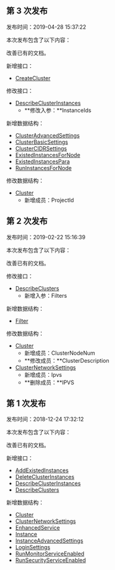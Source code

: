## 第 3 次发布

发布时间：2019-04-28 15:37:22

本次发布包含了以下内容：

改善已有的文档。

新增接口：

* [CreateCluster](/document/api/457/34527)

修改接口：

* [DescribeClusterInstances](/document/api/457/31863)
	* **修改入参：**InstanceIds

新增数据结构：

* [ClusterAdvancedSettings](/document/api/457/31866#ClusterAdvancedSettings)
* [ClusterBasicSettings](/document/api/457/31866#ClusterBasicSettings)
* [ClusterCIDRSettings](/document/api/457/31866#ClusterCIDRSettings)
* [ExistedInstancesForNode](/document/api/457/31866#ExistedInstancesForNode)
* [ExistedInstancesPara](/document/api/457/31866#ExistedInstancesPara)
* [RunInstancesForNode](/document/api/457/31866#RunInstancesForNode)

修改数据结构：

* [Cluster](/document/api/457/31866#Cluster)
	* 新增成员：ProjectId

## 第 2 次发布

发布时间：2019-02-22 15:16:39

本次发布包含了以下内容：

改善已有的文档。

修改接口：

* [DescribeClusters](/document/api/457/31862)
	* 新增入参：Filters

新增数据结构：

* [Filter](/document/api/457/31866#Filter)

修改数据结构：

* [Cluster](/document/api/457/31866#Cluster)
	* 新增成员：ClusterNodeNum
	* **修改成员：**ClusterDescription
* [ClusterNetworkSettings](/document/api/457/31866#ClusterNetworkSettings)
	* 新增成员：Ipvs
	* **删除成员：**IPVS

## 第 1 次发布

发布时间：2018-12-24 17:32:12

本次发布包含了以下内容：

改善已有的文档。

新增接口：

* [AddExistedInstances](/document/api/457/31865)
* [DeleteClusterInstances](/document/api/457/31864)
* [DescribeClusterInstances](/document/api/457/31863)
* [DescribeClusters](/document/api/457/31862)

新增数据结构：

* [Cluster](/document/api/457/31866#Cluster)
* [ClusterNetworkSettings](/document/api/457/31866#ClusterNetworkSettings)
* [EnhancedService](/document/api/457/31866#EnhancedService)
* [Instance](/document/api/457/31866#Instance)
* [InstanceAdvancedSettings](/document/api/457/31866#InstanceAdvancedSettings)
* [LoginSettings](/document/api/457/31866#LoginSettings)
* [RunMonitorServiceEnabled](/document/api/457/31866#RunMonitorServiceEnabled)
* [RunSecurityServiceEnabled](/document/api/457/31866#RunSecurityServiceEnabled)


